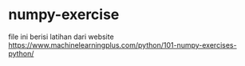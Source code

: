 # numpy-exercise

file ini berisi latihan dari website
https://www.machinelearningplus.com/python/101-numpy-exercises-python/
